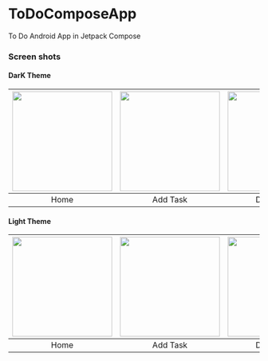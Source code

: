 # ToDoComposeApp
To Do Android App in Jetpack Compose


### Screen shots

#### DarK Theme

| <img src="todo_app_screenshots/todo_app_screenshots/Screenshot_20230729_185059.png" width="200"/> | <img src="todo_app_screenshots/todo_app_screenshots/Screenshot_20230729_185145.png" width="200"/> | <img src="todo_app_screenshots/todo_app_screenshots/Screenshot_20230729_185237.png" width="200"/> |<img src="todo_app_screenshots/todo_app_screenshots/Screenshot_20230729_185325.png" width="200"/> |
| :--: | :--: | :--: | :--: |
|Home|Add Task|Delete Task|Sort Task|

#### Light Theme

| <img src="todo_app_screenshots/todo_app_screenshots/Screenshot_20230729_185650.png" width="200"/> | <img src="todo_app_screenshots/todo_app_screenshots/Screenshot_20230729_185706.png" width="200"/> | <img src="todo_app_screenshots/todo_app_screenshots/Screenshot_20230729_185754.png" width="200"/> |<img src="todo_app_screenshots/todo_app_screenshots/Screenshot_20230729_185722.png" width="200"/> |
| :--: | :--: | :--: | :--: |
|Home|Add Task|Delete Task|Sort Task|
